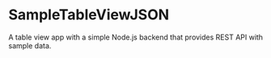 # SampleTableViewJSON
A table view app with a simple Node.js backend that provides REST API with sample data.
